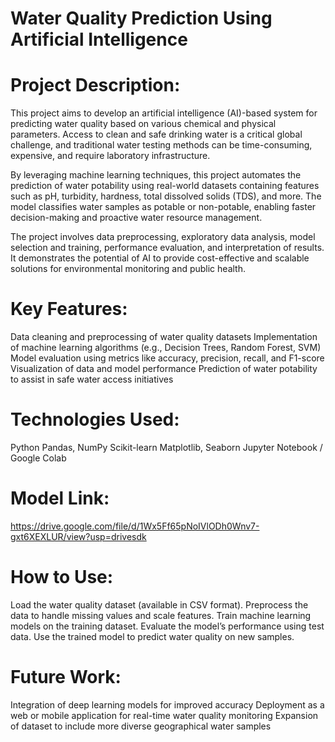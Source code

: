 # **Water Quality Prediction Using Artificial Intelligence**

# Project Description:
This project aims to develop an artificial intelligence (AI)-based system for predicting water quality based on various chemical and physical parameters. Access to clean and safe drinking water is a critical global challenge, and traditional water testing methods can be time-consuming, expensive, and require laboratory infrastructure.

By leveraging machine learning techniques, this project automates the prediction of water potability using real-world datasets containing features such as pH, turbidity, hardness, total dissolved solids (TDS), and more. The model classifies water samples as potable or non-potable, enabling faster decision-making and proactive water resource management.

The project involves data preprocessing, exploratory data analysis, model selection and training, performance evaluation, and interpretation of results. It demonstrates the potential of AI to provide cost-effective and scalable solutions for environmental monitoring and public health.

# Key Features:
Data cleaning and preprocessing of water quality datasets
Implementation of machine learning algorithms (e.g., Decision Trees, Random Forest, SVM)
Model evaluation using metrics like accuracy, precision, recall, and F1-score
Visualization of data and model performance
Prediction of water potability to assist in safe water access initiatives

# Technologies Used:
Python
Pandas, NumPy
Scikit-learn
Matplotlib, Seaborn
Jupyter Notebook / Google Colab

# Model Link:
https://drive.google.com/file/d/1Wx5Ff65pNoIVlODh0Wnv7-gxt6XEXLUR/view?usp=drivesdk

# How to Use:
Load the water quality dataset (available in CSV format).
Preprocess the data to handle missing values and scale features.
Train machine learning models on the training dataset.
Evaluate the model’s performance using test data.
Use the trained model to predict water quality on new samples.

# Future Work:
Integration of deep learning models for improved accuracy
Deployment as a web or mobile application for real-time water quality monitoring
Expansion of dataset to include more diverse geographical water samples


